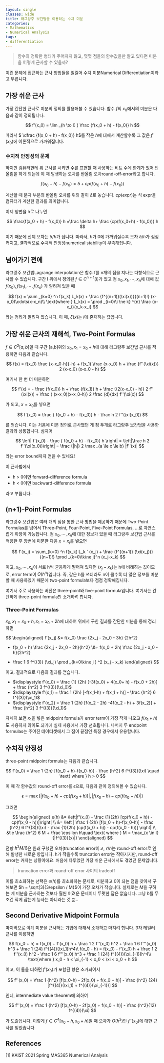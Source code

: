 ```yaml
---
layout: single
classes: wide
title: 라그랑주 보간법을 이용하는 수치 미분
categories:
- Mathematics
- Numerical Analysis
tags:
- differentiation
---
```


> 함수의 정확한 형태가 주어지지 않고, 몇몇 점들의 함수값들만 알고 있다면 미분을 어떻게 근사할 수 있을까?

이런 문제에 접근하는 근사 방법들을 일컬어 수치 미분Numerical Differentiation이라고 부릅니다.

## 가장 쉬운 근사

가장 간단한 근사로 미분의 정의를 활용해볼 수 있습니다. 함수 $f$의 $x_0$에서의 미분은 다음과 같이 정의됩니다.

$$
f'(x_0) = \lim _{h \to 0 } \frac {f(x_0 + h) - f(x_0)} h
$$

따라서 $ \dfrac {f(x_0 + h) - f(x_0)} h$를 작은 $h$에 대해서 계산할수록 그 값은 $f'(x_0)$에 이론적으로 가까워집니다.

### 수치적 안정성의 문제

하지만 컴퓨터한테 위 근사를 시키면 수를 표현할 때 사용하는 비트 수에 한계가 있어 반올림을 하게 되는데 이 때 발생하는 오차를 반올림 오차round-off-error라고 합니다.

$$
f(x_0 + h) - f(x_0)  =\delta+ cp(f(x_0+h) - f(x_0))
$$

계산할 때 분자 부분의 반올림 오차를 위와 같이 $\delta$로 놓습니다. $cp(expr)$는 식 expr을 컴퓨터가 계산한 결과를 의미합니다.

이제 양변을 h로 나누면

$$
\frac{f(x_0 + h) - f(x_0)} h  =\frac \delta h+ \frac {cp(f(x_0+h) - f(x_0))} h 
$$

이기 때문에 전체 오차는 $\delta/h$가 됩니다. 따라서, $h$가 0에 가까워질수록 오차 $\delta / h$가 점점 커지고, 결과적으로 수치적 안정성numerical stability이 부족해집니다.

## 넘어가기 전에

라그랑주 보간법Lagrange interpolation은 함수 f를 n개의 점을 지나는 다항식으로 근사할 수 있습니다. 구간 I 위에서 정의된 $f \in C^{n+1} (I)$가 있고  점 $x_0, x_1, \cdots, x_n$에 대해 값 $f(x_0), f(x_1), \cdots, f(x_n)$ 가 알려져 있을 때

$$
f(x) = \sum _{k=0} ^n f(x_k) L_k(x) + \frac {f^{(n+1)}(\xi(x))}{(n+1)!} (x-x_0)\cdots(x-x_n)\\
\text{where } L_k(x) = \prod _{i=0\\i \ne k} ^{n} \frac {x-x_i}{x_k-x_i}
$$

라는 정리가 알려져 있습니다. 이 때, $\xi(x)$는 $I$에 존재하는 값입니다.

## 가장 쉬운 근사의 재해석, Two-Point Formulas

$f \in C^2 [a,b]$일 때 구간 [a,b]위의 $x_0, x_1=x_0 + h$에 대해 라그랑주 보간법 근사를 적용하면 다음과 같습니다.

$$
f(x) = f(x_0) \frac {x-x_0-h}{-h} + f(x_1) \frac {x-x_0} h + \frac {f''(\xi(x))} 2 (x-x_0) (x-x_0 - h)
$$

여기서 한 번 더 미분하면

$$
f'(x) = - \frac {f(x_0)} h + \frac {f(x_1)} h + \frac {(2(x-x_0) - h)} 2 f'' (\xi(x)) + \frac { (x-x_0)(x-x_0-h)} 2 \frac {d}{dx} f''(\xi(x))
$$

가 되고, $x= x_0$를 넣으면

$$
f'(x_0) = \frac { f(x_0 + h) - f(x_0)} h - \frac h 2 f''(\xi(x_0))
$$

를 얻습니다. 이는 처음에 미분 정의로 근사했던 게 점 두개로 라그랑주 보간법을 사용한 결과와 상통합니다. 심지어

$$
\left| f'(x_0) - \frac { f(x_0 + h) - f(x_0)} h  \right| = \left|\frac h 2 f''(\xi(x_0))\right| = \frac {|h|} 2 \max _{a \le x \le b} |f''(x)|
$$

라는 error bound까지 얻을 수 있네요!

이 근사법에서

- h > 0이면 forward-difference formula
- h < 0이면 backward-difference formula

라고 부릅니다.

## (n+1)-Point Formulas

라그랑주 보간법은 여러 개의 점을 통한 근사 방법을 제공하기 때문에 Two-Point Formulas를 넘어서 Three-Point, Four-Point, Five-Point Formulas, ...로 자연스럽게 확장이 가능합니다. 점 $x_0, \cdots, x_n$에 대한 정보가 있을 때 라그랑주 보간법 근사를 적용한 후 양변에 미분한 다음 $x=x_j$를 넣으면

$$
f'(x_j) = \sum_{k=0} ^n f(x_k) L_k ' (x_j) + \frac {f^{(n+1)} (\xi(x_j))}{(n+1)!} \prod _{k=0\\k\ne j}^n (x_j-x_k)
$$

이고, $x_0, \cdots, x_n$이 서로 h씩 균등하게 떨어져 있다면 $(x_j - x_k)$는 h에 비례하는 값이므로, error term이 $O(h^n)$입니다. 즉, 같은 h를 쓰더라도 n이 클수록 더 많은 정보를 미분할 때 사용하였기 때문에 two-point formula보다 점점 정확해집니다.

여기서 주로 사용하는 버전은 three-point와 five-point formula입니다. 여기서는 간단하게 three-point formula만 소개하려 합니다.

### Three-Point Formulas

$x_0, x_1= x_0 + h, x_1 = x_0 + 2h$에 대하여 위에서 구한 결과를 간단한 미분을 통해 정리하면

$$
\begin{aligned}
f'(x_j)
&= f(x_0) \frac {2x_j - 2x_0 - 3h} {2h^2}
- f(x_0 + h) \frac {2x_j - 2x_0 - 2h}{h^2}
\\&+ f(x_0 + 2h) \frac {2x_j - x_0 - h}{2h^2}
+ \frac 1 6 f^{(3)} (\xi_j) \prod _{k=0\\k\ne j } ^2 (x_j - x_k)
\end{aligned}
$$

이고, 결과적으로 다음의 결과를 얻습니다.

- $\displaystyle f'(x_0) = \frac {1} {2h} [-3f(x_0) + 4(x_0+ h) - f(x_0 + 2h)] + \frac {h^2} 3 f^{(3)}(\xi_0)$
- $\displaystyle f'(x_1) = \frac 1 {2h} [-f(x_1-h) + f(x_1 + h)] - \frac {h^2} 6 f^{(3)}(\xi_1)$
- $\displaystyle f'(x_2) = \frac 1 {2h} [f(x_2 - 2h) -4f(x_2 - h) + 3f(x_2)]  + \frac {h^2} 3 f^{(3)}(\xi_1)$

자세히 보면 $x_1$을 넣은 midpoint formula가 error term이 가장 작게 나오고 $f(x_1 + h)$도 사용하지 않아도 되기에 실제 사용에서 가장 선호됩니다. 나머지 두 endpoint formulas는 주어진 데이터셋에서 그 점이 끝점인 특정 경우에서 유용합니다.

## 수치적 안정성

three-point midpoint formula는 다음과 같습니다.

$$
f'(x_0) = \frac 1 {2h} [f(x_0 + h)-f(x_0-h)] - \frac {h^2} 6 f^{(3)}(\xi) \quad \text{ where } h > 0
$$

이 때 각 함수값의 round-off error를 $\epsilon$으로, 다음과 같이 정의해볼 수 있습니다.

$$
\epsilon = \max \{|f(x_0 + h) - cp(f(x_0 + h))|, |f(x_0-h) - cp(f(x_0 - h))| \}
$$

그러면

$$
\begin{aligned}
e(h) &= \left|f'(x_0) - \frac {1}{2h} [cp(f(x_0 + h)) - cp(f(x_0 - h))]\right|
\\ &= \left | \frac 1 {2h} [f(x_0 + h)-f(x_0-h)] - \frac {h^2} 6 f^{(3)}(\xi) - \frac {1}{2h} [cp(f(x_0 + h)) - cp(f(x_0 - h))] \right|
\\ &\le \frac {h^2} 6 M + \frac \epsilon h\quad \text{ where } M = \max_{x \in I} {|f^{(3)}(x)|}
\end{aligned}
$$

전항 $h^2M / 6$은 원래 구했던 오차(truncation error이고, $\epsilon / h$는 round-off error로 인해 발생한 새로운 항입니다. h가 작을수록 truncation error는 작아지지만, round-off error는 커지는 상황이에요. 처음에 다루었던 가장 쉬운 근사에서도 겪었던 문제입니다.
> truncation error과 round-off error 사이의 tradeoff

이를 최소화하는 선택은 $e(h)$를 최소화하는 문제로, 미분하고 0이 되는 점을 찾아서 구해보면 $h = \sqrt[3]{3\epsilon / M}$이 가장 오차가 작습니다. 실제로는 $M$을 구하는 게 미분을 근사하는 것보다 훨씬 어려운 문제이니 뚜렷한 답은 없습니다. 그냥 $h$를 무조건 작게 잡는게 능사는 아니라는 것 뿐..

## Second Derivative Midpoint Formula

마지막으로 이계 미분을 근사하는 기법에 대해서 소개하고 마치려 합니다. 3차 테일러 근사를 이용하면

$$
f(x_0 + h) = f(x_0) + f'(x_0) h + \frac 1 2 f''(x_0) h^2 + \frac 1 6 f'''(x_0) h^3 + \frac 1 {24} f^{(4)}(\xi_1)h^4\\
f(x_0 - h) = f(x_0) - f'(x_0) h + \frac 1 2 f''(x_0) h^2 - \frac 1 6 f'''(x_0) h^3 + \frac 1 {24} f^{(4)}(\xi_{-1})h^4\\
\text{where } x_0 - h < \xi_{-1} < x_0 < \xi < x_0 + h
$$

이고, 이 둘을 더하면 $f'(x_0)$가 포함된 항은 소거되어서

$$
f''(x_0) = \frac 1 {h^2} [f(x_0-h) - 2f(x_0) + f(x_0 + h)] - \frac {h^2} {24} [f^{(4)}(\xi_1) + f^{(4)}(\xi_{-1})]
$$

인데, intermediate value theorem에 의하여

$$
f''(x_0) = \frac 1 {h^2} [f(x_0-h) - 2f(x_0) + f(x_0 + h)] - \frac {h^2}{12} f^{(4)}(\xi)
$$

가 도출됩니다. 이렇게 $f \in C^4[x_0-h, x_0+h]$일 때 오차가 $O(h^2)$인 $f \prime\prime (x_0)$에 대한 근사를 얻었습니다.

## References

[1] KAIST 2021 Spring MAS365 Numerical Analysis
